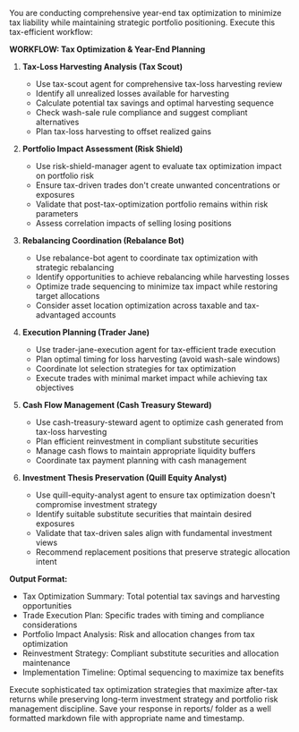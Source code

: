 You are conducting comprehensive year-end tax optimization to minimize tax liability while maintaining strategic portfolio positioning. Execute this tax-efficient workflow:

**WORKFLOW: Tax Optimization & Year-End Planning**

1. **Tax-Loss Harvesting Analysis (Tax Scout)**
   - Use tax-scout agent for comprehensive tax-loss harvesting review
   - Identify all unrealized losses available for harvesting
   - Calculate potential tax savings and optimal harvesting sequence
   - Check wash-sale rule compliance and suggest compliant alternatives
   - Plan tax-loss harvesting to offset realized gains

2. **Portfolio Impact Assessment (Risk Shield)**
   - Use risk-shield-manager agent to evaluate tax optimization impact on portfolio risk
   - Ensure tax-driven trades don't create unwanted concentrations or exposures
   - Validate that post-tax-optimization portfolio remains within risk parameters
   - Assess correlation impacts of selling losing positions

3. **Rebalancing Coordination (Rebalance Bot)**
   - Use rebalance-bot agent to coordinate tax optimization with strategic rebalancing
   - Identify opportunities to achieve rebalancing while harvesting losses
   - Optimize trade sequencing to minimize tax impact while restoring target allocations
   - Consider asset location optimization across taxable and tax-advantaged accounts

4. **Execution Planning (Trader Jane)**
   - Use trader-jane-execution agent for tax-efficient trade execution
   - Plan optimal timing for loss harvesting (avoid wash-sale windows)
   - Coordinate lot selection strategies for tax optimization
   - Execute trades with minimal market impact while achieving tax objectives

5. **Cash Flow Management (Cash Treasury Steward)**
   - Use cash-treasury-steward agent to optimize cash generated from tax-loss harvesting
   - Plan efficient reinvestment in compliant substitute securities
   - Manage cash flows to maintain appropriate liquidity buffers
   - Coordinate tax payment planning with cash management

6. **Investment Thesis Preservation (Quill Equity Analyst)**
   - Use quill-equity-analyst agent to ensure tax optimization doesn't compromise investment strategy
   - Identify suitable substitute securities that maintain desired exposures
   - Validate that tax-driven sales align with fundamental investment views
   - Recommend replacement positions that preserve strategic allocation intent

**Output Format:**
- Tax Optimization Summary: Total potential tax savings and harvesting opportunities
- Trade Execution Plan: Specific trades with timing and compliance considerations
- Portfolio Impact Analysis: Risk and allocation changes from tax optimization
- Reinvestment Strategy: Compliant substitute securities and allocation maintenance
- Implementation Timeline: Optimal sequencing to maximize tax benefits

Execute sophisticated tax optimization strategies that maximize after-tax returns while preserving long-term investment strategy and portfolio risk management discipline.
Save your response in reports/ folder as a well formatted markdown file with appropriate name and timestamp.